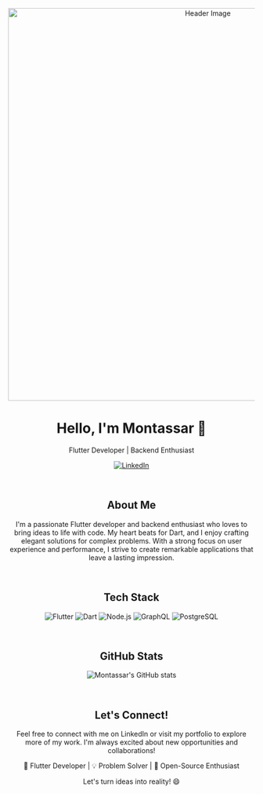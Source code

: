 <div align="center">
  <img src="https://your-image-url.com/cool_image.png" alt="Header Image" width="800px">
  
  <br>
  
  # Hello, I'm Montassar 👋

  Flutter Developer | Backend Enthusiast

  [![LinkedIn](https://img.shields.io/badge/-LinkedIn-blue?style=flat&logo=Linkedin&logoColor=white)](https://www.linkedin.com/in/montassarezekri/)
  

  <br>
  
  ## About Me

  I'm a passionate Flutter developer and backend enthusiast who loves to bring ideas to life with code. My heart beats for Dart, and I enjoy crafting elegant solutions for complex problems. With a strong focus on user experience and performance, I strive to create remarkable applications that leave a lasting impression.

  <br>

  ## Tech Stack

  ![Flutter](https://img.shields.io/badge/-Flutter-02569B?style=flat&logo=flutter&logoColor=white)
  ![Dart](https://img.shields.io/badge/-Dart-0175C2?style=flat&logo=dart&logoColor=white)
  ![Node.js](https://img.shields.io/badge/-Node.js-339933?style=flat&logo=node.js&logoColor=white)
  ![GraphQL](https://img.shields.io/badge/-GraphQL-E10098?style=flat&logo=graphql&logoColor=white)
  ![PostgreSQL](https://img.shields.io/badge/-PostgreSQL-336791?style=flat&logo=postgresql&logoColor=white)

  <br>

  ## GitHub Stats

  ![Montassar's GitHub stats](https://github-readme-stats.vercel.app/api?username=yourusername&show_icons=true&theme=radical)

  <br>

  ## Let's Connect!

  Feel free to connect with me on LinkedIn or visit my portfolio to explore more of my work. I'm always excited about new opportunities and collaborations!

  🚀 Flutter Developer | 💡 Problem Solver | 🌟 Open-Source Enthusiast

  Let's turn ideas into reality! 😄
</div>
